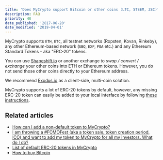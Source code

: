 ```yaml
---
title: 'Does MyCrypto support Bitcoin or other coins (LTC, STEEM, ZEC)?'
description: FAQ
priority: 40
date_published: '2017-06-20'
date_modified: '2019-04-01'
---
```


MyCrypto supports `ETH`, `ETC`, all testnet networks (Ropsten, Kovan, Rinkeby), any other Ethereum-based network (`UBQ`, `EXP`, `POA` etc.) and any Ethereum Standard Tokens - aka "ERC-20" tokens.

You can use [Shapeshift.io](https://shapeshift.io/) or another exchange to *swap / convert / exchange* your other coins into ETH or Ethereum tokens. However, you do not send those other coins directly to your Ethereum address.

We recommend [Exodus.io](https://www.exodus.io/) as a client-side, multi-coin solution.

MyCrypto supports a lot of ERC-20 tokens by default, however, any missing ERC-20 token can easily be added to your local interface by following [these instructions](/how-to/tokens/showing-and-loading-tokens).

## Related articles

* [How can I add a non-default token to MyCrypto?](/how-to/tokens/showing-and-loading-tokens)
* [I am throwing a #FOMOFest (aka a token sale, token creation period, ICO) and want to add my token to MyCrypto for all my investors. What do I do?](/developers/add-token-to-default-list)
* [List of default ERC-20 tokens in MyCrypto](https://github.com/MyCryptoHQ/MyCrypto/blob/develop/common/config/tokens/eth.json)
* [How to buy Bitcoin](/how-to/getting-started/how-to-buy-btc-with-usd)
